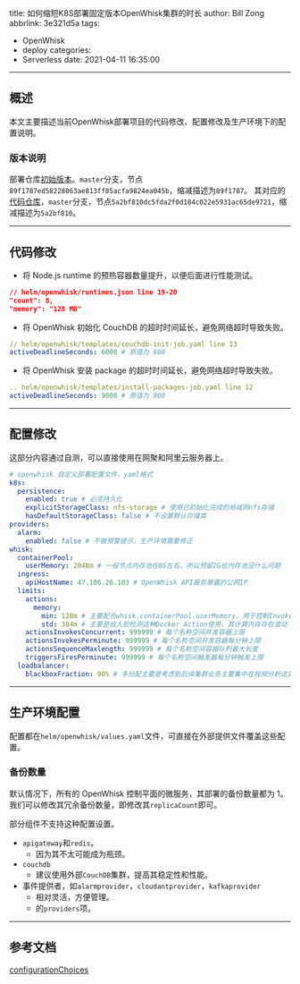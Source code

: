 title: 如何缩短K8S部署固定版本OpenWhisk集群的时长
author: Bill Zong
abbrlink: 3e321d5a
tags:
  - OpenWhisk
  - deploy
categories:
  - Serverless
date: 2021-04-11 16:35:00
---
## 概述

本文主要描述当前OpenWhisk部署项目的代码修改、配置修改及生产环境下的配置说明。

### 版本说明

部署仓库[初始版本](https://github.com/apache/incubator-openwhisk-deploy-kube)。`master`分支，节点`89f1787ed58228063ae813ff85acfa9824ea045b`，缩减描述为`89f1787`。
其对应的[代码仓库](https://github.com/apache/incubator-openwhisk)，`master`分支，节点`5a2bf810dc5fda2f0d184c022e5931ac65de9721`，缩减描述为`5a2bf810`。

---

## 代码修改

* 将 Node.js runtime 的预热容器数量提升，以便后面进行性能测试。

```json
// helm/openwhisk/runtimes.json line 19-20
"count": 8,
"memory": "128 MB"
```

* 将 OpenWhisk 初始化 CouchDB 的超时时间延长，避免网络超时导致失败。

```yaml
// helm/openwhisk/templates/couchdb-init-job.yaml line 13
activeDeadlineSeconds: 6000 # 原值为 600
```

* 将 OpenWhisk 安装 package 的超时时间延长，避免网络超时导致失败。

```yaml
.. helm/openwhisk/templates/install-packages-job.yaml line 12
activeDeadlineSeconds: 9000 # 原值为 900
```

---

## 配置修改

这部分内容通过自测，可以直接使用在网聚和阿里云服务器上。

```yaml
# openwhisk 自定义部署配置文件，yaml格式
k8s:
  persistence:
    enabled: true # 必须持久化
    explicitStorageClass: nfs-storage # 使用已初始化完成的局域网nfs存储
    hasDefaultStorageClass: false # 不设置默认存储类
providers:
  alarm:
    enabled: false # 不做预警提示，生产环境需要修正
whisk:
  containerPool:
    userMemory: 2048m # 一般节点内存池在8G左右，所以预留2G给内存池没什么问题
  ingress:
    apiHostName: 47.106.26.103 # OpenWhisk API服务暴露的公网IP
  limits:
    actions:
      memory:
        min: 128m # 主要配合whisk.containerPool.userMemory，用于控制Invoker容器slots数量
        std: 384m # 主要是给人脸检测这种Docker Action使用，其计算内存存在波动
    actionsInvokesConcurrent: 999999 # 每个名称空间并发容器上限
    actionsInvokesPerminute: 999999 # 每个名称空间并发容器每分钟上限
    actionsSequenceMaxlength: 999999 # 每个名称空间容器队列最大长度
    triggersFiresPerminute: 999999 # 每个名称空间触发器每分钟触发上限
  loadbalancer:
    blackboxFraction: 90% # 多分配主要是考虑到后续集群业务主要集中在视频分析这类Docker Action上
```

---

## 生产环境配置

配置都在`helm/openwhisk/values.yaml`文件，可直接在外部提供文件覆盖这些配置。

### 备份数量

默认情况下，所有的 OpenWhisk 控制平面的微服务，其部署的备份数量都为 1。我们可以修改其冗余备份数量，即修改其`replicaCount`即可。

部分组件不支持这种配置设置。

* `apigateway`和`redis`。
    * 因为其不太可能成为瓶颈。
* `couchdb`
    * 建议使用外部`CouchDB`集群，提高其稳定性和性能。
* 事件提供者，如`alarmprovider`，`cloudantprovider`，`kafkaprovider`
    * 相对灵活，方便管理。
    * 的`providers`项。

---

## 参考文档

[configurationChoices](https://github.com/apache/incubator-openwhisk-deploy-kube/blob/master/docs/configurationChoices.md)